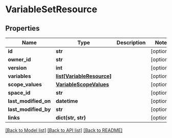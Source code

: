 # VariableSetResource

## Properties
Name | Type | Description | Notes
------------ | ------------- | ------------- | -------------
**id** | **str** |  | [optional] 
**owner_id** | **str** |  | [optional] 
**version** | **int** |  | [optional] 
**variables** | [**list[VariableResource]**](VariableResource.md) |  | [optional] 
**scope_values** | [**VariableScopeValues**](VariableScopeValues.md) |  | [optional] 
**space_id** | **str** |  | [optional] 
**last_modified_on** | **datetime** |  | [optional] 
**last_modified_by** | **str** |  | [optional] 
**links** | **dict(str, str)** |  | [optional] 

[[Back to Model list]](../README.md#documentation-for-models) [[Back to API list]](../README.md#documentation-for-api-endpoints) [[Back to README]](../README.md)


